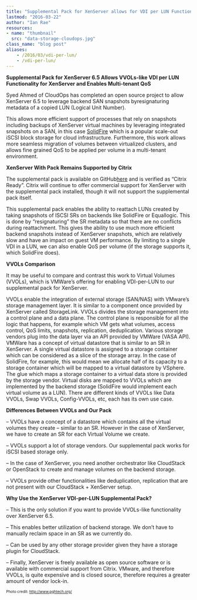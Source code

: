 ```yaml
---
title: "Supplemental Pack for XenServer allows for VDI per LUN Functionality"
lastmod: "2016-03-22"
author: "Ian Rae"
resources:
- name: "thumbnail"
  src: "data-storage-cloudops.jpg"
class_name: "blog post"
aliases:
    - /2016/03/vdi-per-lun/
    - /vdi-per-lun/
---
```


<p><strong>Supplemental Pack for XenServer 6.5 Allows VVOLs-like VDI per LUN Functionality for XenServer and Enables Multi-tenant QoS</strong></p>

<p>Syed Ahmed of CloudOps has completed an open source project to allow XenServer 6.5 to leverage backend SAN snapshots byresignaturing metadata of a copied LUN (Logical Unit Number).</p>

<p>This allows more efficient support of processes that rely on snapshots including backups of XenServer virtual machines by leveraging integrated snapshots on a SAN, in this case <a href="http://www.solidfire.com/" target="_blank">SolidFire</a> which is a popular scale-out iSCSI block storage for cloud infrastructure. Furthermore, this work allows more seamless migration of volumes between virtualized clusters, and allows fine grained QoS to be applied per volume in a multi-tenant environment.</p>

<p><b>XenServer With Pack Remains Supported by Citrix</b></p>

<p>The supplemental pack is available on GitHub<a href="https://github.com/cloudops/ReLVHDoISCSISR" target="_blank">here</a> and is verified as “Citrix Ready”. Citrix will continue to offer commercial support for XenServer with the supplemental pack installed, though it will not support the supplemental pack itself.</p>

<p>This supplemental pack enables the ability to reattach LUNs created by taking snapshots of ISCSI SRs on backends like SolidFire or Equallogic. This is done by “resignaturing” the SR metadata so that there are no conflicts during reattachment. This gives the ability to use much more efficient backend snapshots instead of XenServer snapshots, which are relatively slow and have an impact on guest VM performance. By limiting to a single VDI in a LUN, we can also enable QoS per volume (if the storage supports it, which SolidFire does).</p>

<p><b>VVOLs Comparison</b></p>

<p>It may be useful to compare and contrast this work to Virtual Volumes (VVOLs), which is VMWare’s offering for enabling VDI-per-LUN to our supplemental pack for XenServer.</p>

<p>VVOLs enable the integration of external storage (SAN/NAS) with VMware’s storage management layer. It is similar to a component once provided by XenServer called StorageLink. VVOLs divides the storage management into a control plane and a data plane. The control plane is responsible for all the logic that happens, for example which VM gets what volumes, access control, QoS limits, snapshots, replication, deduplication. Various storage vendors plug into the data layer via an API provided by VMWare (VASA API). VMWare has a concept of virtual datastore that is similar to an SR in XenServer. A single virtual datastore is assigned to a storage container which can be considered as a slice of the storage array. In the case of SolidFire, for example, this would mean we allocate half of its capacity to a storage container which will be mapped to a virtual datastore by VSphere. The glue which maps a storage container to a virtual data store is provided by the storage vendor. Virtual disks are mapped to VVOLs which are implemented by the backend storage (SolidFire would implement each virtual volume as a LUN). There are different kinds of VVOLs like Data VVOLs, Swap VVOLs, Config-VVOLs, etc, each has its own use case.</p>

<p><b>Differences Between VVOLs and Our Pack</b></p>

<p>– VVOLs have a concept of a datastore which contains all the virtual volumes they create – similar to an SR. However in the case of XenServer, we have to create an SR for each Virtual Volume we create.</p>

<p>– VVOLs support a lot of storage vendors. Our supplemental pack works for iSCSI based storage only.</p>

<p>– In the case of XenServer, you need another orchestrator like CloudStack or OpenStack to create and manage volumes on the backend storage.</p>

<p>– VVOLs provide other functionalities like deduplication, replication that are not present with our CloudStack + XenServer setup.</p>

<p><b>Why Use the XenServer VDI-per-LUN Supplemental Pack?</b></p>

<p>– This is the only solution if you want to provide VVOLs-like functionality over XenServer 6.5.</p>

<p>– This enables better utilization of backend storage. We don’t have to manually reclaim space in an SR as we currently do.</p>

<p>– Can be used by any other storage provider given they have a storage plugin for CloudStack.</p>

<p>– Finally, XenServer is freely available as open source software or is available with commercial support from Citrix. VMware, and therefore VVOLs, is quite expensive and is closed source, therefore requires a greater amount of vendor lock-in.</p>


<p style="font-size: 10px;">Photo credit: <a  style="font-size: 10px;" href="http://www.pghtech.org/" target="_blank">http://www.pghtech.org/</a></p>